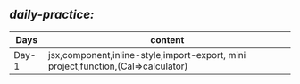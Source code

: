 ## _daily-practice:_

| Days  | content                                                                           |
| ----- | --------------------------------------------------------------------------------- |
| Day-1 | jsx,component,inline-style,import-export, mini project,function,(Cal=>calculator) |

